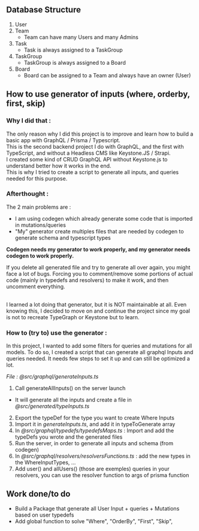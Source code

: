## Database Structure

1. User
2. Team
   - Team can have many Users and many Admins
3. Task
   - Task is always assigned to a TaskGroup
4. TaskGroup
   - TaskGroup is always assigned to a Board
5. Board
   - Board can be assigned to a Team and always have an owner (User)

## How to use generator of inputs (where, orderby, first, skip)

### Why I did that :

The only reason why I did this project is to improve and learn how to build a basic app with GraphQL / Prisma / Typescript.<br />
This is the second backend project I do with GraphQL, and the first with TypeScript, and without a Headless CMS like Keystone.JS / Strapi.<br />
I created some kind of CRUD GraphQL API without Keystone.js to understand better how it works in the end.<br />
This is why I tried to create a script to generate all inputs, and queries needed for this purpose.<br />

### Afterthought :

The 2 main problems are :<br />

- I am using codegen which already generate some code that is imported in mutations/queries
- "My" generator create multiples files that are needed by codegen to generate schema and typescript types
  <br />

**Codegen needs my generator to work properly, and my generator needs codegen to work properly.**

If you delete all generated file and try to generate all over again, you might face a lot of bugs. Forcing you to comment/remove some portions of actual code (mainly in typedefs and resolvers) to make it work, and then uncomment everything.<br /><br />

I learned a lot doing that generator, but it is NOT maintainable at all. Even knowing this, I decided to move on and continue the project since my goal is not to recreate TypeGraph or Keystone but to learn.<br />

### How to (try to) use the generator :

In this project, I wanted to add some filters for queries and mutations for all models. To do so, I created a script that can generate all graphql Inputs and queries needed. It needs few steps to set it up and can still be optimized a lot.<br />

_File : @src/graphql/generateInputs.ts_

1. Call generateAllInputs() on the server launch

- It will generate all the inputs and create a file in _@src/generated/typeInputs.ts_

2. Export the typeDef for the type you want to create Where Inputs
3. Import it in _generateInputs.ts_, and add it in typeToGenerate array
4. In _@src/graphql/typedefs/typedefsMaps.ts_ : Import and add the typeDefs you wrote and the generated files
5. Run the server, in order to generate all inputs and schema (from codegen)
6. In _@src/graphql/resolvers/resolversFunctions.ts_ : add the new types in the WhereInputTypes, ...
7. Add user() and allUsers() (those are exemples) queries in your resolvers, you can use the resolver function to args of prisma function

## Work done/to do

- Build a Package that generate all User Input + queries + Mutations based on user typedefs
- Add global function to solve "Where", "OrderBy", "First", "Skip",
